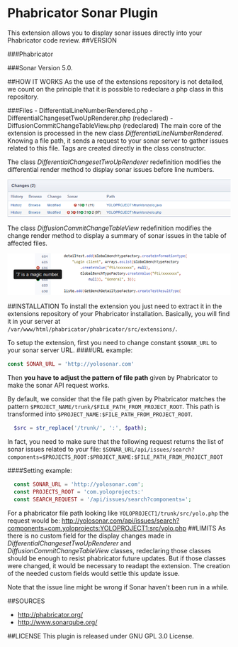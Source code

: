 # Phabricator Sonar Plugin

This extension allows you to display sonar issues directly into your Phabricator code review. 
##VERSION

###Phabricator

###Sonar
Version 5.0.

##HOW IT WORKS
As the use of the extensions repository is not detailed, we count on the principle that it is possible to redeclare a php class in this repository.

###Files
	- DifferentialLineNumberRendered.php 
	- DifferentialChangesetTwoUpRenderer.php 	(redeclared)
	- DiffusionCommitChangeTableView.php 		(redeclared)
The main core of the extension is processed in the new class *DifferentialLineNumberRendered*. Knowing a file path, it sends a request to your sonar server to gather issues related to this file. Tags are created directly in the class constructor.

The class *DifferentialChangesetTwoUpRenderer* redefinition modifies the differential render method to display sonar issues before line numbers. 

![Figure 1: Change preview](https://github.com/ipsGre/phabricator_sonar_plugin/blob/master/doc/Change.png)

The class *DiffusionCommitChangeTableView* redefinition modifies the change render method to display a summary of sonar issues in the table of affected files. 

 ![Figure 2: Differential preview](https://github.com/ipsGre/phabricator_sonar_plugin/blob/master/doc/Diff.png)

##INSTALLATION
To install the extension you just need to extract it in the extensions repository of your Phabricator installation.
Basically, you will find it in your server at `/var/www/html/phabricator/phabricator/src/extensions/`.

To setup the extension, first you need to change constant `$SONAR_URL` to your sonar server URL. 
####URL example: 
```php
const SONAR_URL = 'http://yolosonar.com'
```
Then **you have to adjust the pattern of file path** given by Phabricator to make the sonar API request works.

By default, we consider that the file path given by Phabricator matches the pattern `$PROJECT_NAME/trunk/$FILE_PATH_FROM_PROJECT_ROOT`. This path is transformed into `$PROJECT_NAME:$FILE_PATH_FROM_PROJECT_ROOT`.
```php
  $src = str_replace('/trunk/', ':', $path);
```

In fact, you need to make sure that the following request returns the list of sonar issues related to your file:
`$SONAR_URL/api/issues/search?components=$PROJECTS_ROOT:$PROJECT_NAME:$FILE_PATH_FROM_PROJECT_ROOT`

####Setting example: 
```php
  const SONAR_URL = 'http://yolosonar.com';
  const PROJECTS_ROOT = 'com.yoloprojects:'
  const SEARCH_REQUEST = '/api/issues/search?components=';
```
  For a phabricator file path looking like `YOLOPROJECT1/trunk/src/yolo.php` the request would be:
  http://yolosonar.com/api/issues/search?components=com.yoloprojects:YOLOPROJECT1:src/yolo.php
##LIMITS
As there is no custom field for the display changes made in *DifferentialChangesetTwoUpRenderer* and *DiffusionCommitChangeTableView* classes, redeclaring those classes should be enough to resist phabricator future updates. But if those classes were changed, it would be necessary to readapt the extension. The creation of the needed custom fields would settle this update issue.

Note that the issue line might be wrong if Sonar haven't been run in a while.

##SOURCES
- http://phabricator.org/
- http://www.sonarqube.org/

##LICENSE
This plugin is released under GNU GPL 3.0 License.
